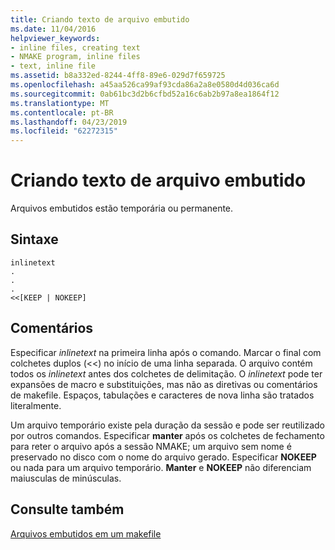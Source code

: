 ```yaml
---
title: Criando texto de arquivo embutido
ms.date: 11/04/2016
helpviewer_keywords:
- inline files, creating text
- NMAKE program, inline files
- text, inline file
ms.assetid: b8a332ed-8244-4ff8-89e6-029d7f659725
ms.openlocfilehash: a45aa526ca99af93cda86a2a8e0580d4d036ca6d
ms.sourcegitcommit: 0ab61bc3d2b6cfbd52a16c6ab2b97a8ea1864f12
ms.translationtype: MT
ms.contentlocale: pt-BR
ms.lasthandoff: 04/23/2019
ms.locfileid: "62272315"
---
```

# <a name="creating-inline-file-text"></a>Criando texto de arquivo embutido

Arquivos embutidos estão temporária ou permanente.

## <a name="syntax"></a>Sintaxe

```
inlinetext
.
.
.
<<[KEEP | NOKEEP]
```

## <a name="remarks"></a>Comentários

Especificar *inlinetext* na primeira linha após o comando. Marcar o final com colchetes duplos (<<) no início de uma linha separada. O arquivo contém todos os *inlinetext* antes dos colchetes de delimitação. O *inlinetext* pode ter expansões de macro e substituições, mas não as diretivas ou comentários de makefile. Espaços, tabulações e caracteres de nova linha são tratados literalmente.

Um arquivo temporário existe pela duração da sessão e pode ser reutilizado por outros comandos. Especificar **manter** após os colchetes de fechamento para reter o arquivo após a sessão NMAKE; um arquivo sem nome é preservado no disco com o nome do arquivo gerado. Especificar **NOKEEP** ou nada para um arquivo temporário. **Manter** e **NOKEEP** não diferenciam maiusculas de minúsculas.

## <a name="see-also"></a>Consulte também

[Arquivos embutidos em um makefile](inline-files-in-a-makefile.md)
